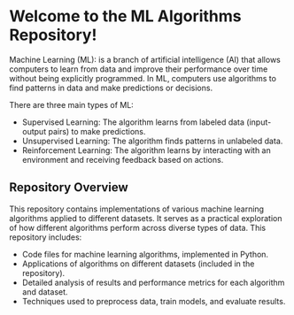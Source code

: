 # Welcome to the ML Algorithms Repository!

Machine Learning (ML): is a branch of artificial intelligence (AI) that allows computers to learn from data and improve their performance over time without being explicitly programmed. In ML, computers use algorithms to find patterns in data and make predictions or decisions. 

There are three main types of ML:
- Supervised Learning: The algorithm learns from labeled data (input-output pairs) to make predictions.
- Unsupervised Learning: The algorithm finds patterns in unlabeled data.
- Reinforcement Learning: The algorithm learns by interacting with an environment and receiving feedback based on actions.

## Repository Overview

This repository contains implementations of various machine learning algorithms applied to different datasets. It serves as a practical exploration of how different algorithms perform across diverse types of data.
This repository includes:

- Code files for machine learning algorithms, implemented in Python.
- Applications of algorithms on different datasets (included in the repository).
- Detailed analysis of results and performance metrics for each algorithm and dataset.
- Techniques used to preprocess data, train models, and evaluate results.
